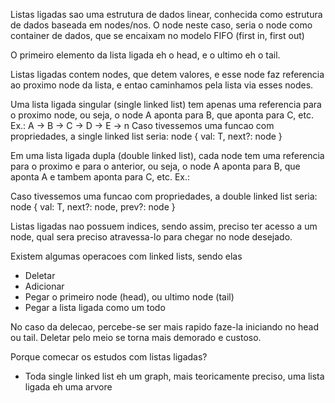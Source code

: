 Listas ligadas sao uma estrutura de dados linear, conhecida como estrutura de dados baseada em nodes/nos.
O node neste caso, seria o node como container de dados, que se encaixam no modelo FIFO (first in, first out)

O primeiro elemento da lista ligada eh o head, e o ultimo eh o tail.

Listas ligadas contem nodes, que detem valores, e esse node faz referencia ao proximo node da lista, e entao caminhamos pela lista via esses nodes.

Uma lista ligada singular (single linked list) tem apenas uma referencia para o proximo node, ou seja, o node A aponta para B, que aponta para C, etc. Ex.:
A -> B -> C -> D -> E -> n
Caso tivessemos uma funcao com propriedades, a single linked list seria:
node<t> { val: T, next?: node<t> }

Em uma lista ligada dupla (double linked list), cada node tem uma referencia para o proximo e para o anterior, ou seja, o node A aponta para B, que aponta A e tambem aponta para C, etc. Ex.:

Caso tivessemos uma funcao com propriedades, a double linked list seria:
node<t> { val: T, next?: node<t>, prev?: node<t> }

Listas ligadas nao possuem indices, sendo assim, preciso ter acesso a um node, qual sera preciso atravessa-lo para chegar no node desejado.

Existem algumas operacoes com linked lists, sendo elas

- Deletar
- Adicionar
- Pegar o primeiro node (head), ou ultimo node (tail)
- Pegar a lista ligada como um todo

No caso da delecao, percebe-se ser mais rapido faze-la iniciando no head ou tail. Deletar pelo meio se torna mais demorado e custoso.

Porque comecar os estudos com listas ligadas?

- Toda single linked list eh um graph, mais teoricamente preciso, uma lista ligada eh uma arvore
